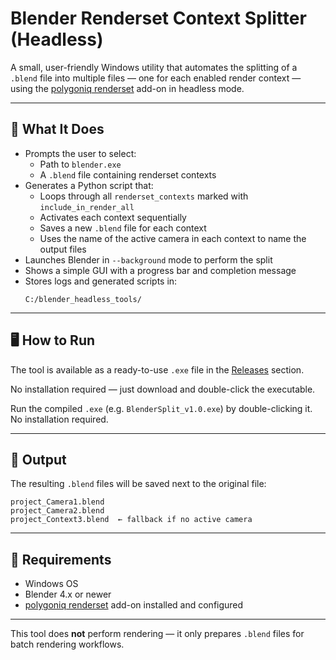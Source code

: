 # Blender Renderset Context Splitter (Headless)

A small, user-friendly Windows utility that automates the splitting of a `.blend` file into multiple files — one for each enabled render context — using the [polygoniq renderset](https://docs.polygoniq.com/renderset) add-on in headless mode.

---

## 🔧 What It Does

- Prompts the user to select:
  - Path to `blender.exe`
  - A `.blend` file containing renderset contexts
- Generates a Python script that:
  - Loops through all `renderset_contexts` marked with `include_in_render_all`
  - Activates each context sequentially
  - Saves a new `.blend` file for each context
  - Uses the name of the active camera in each context to name the output files
- Launches Blender in `--background` mode to perform the split
- Shows a simple GUI with a progress bar and completion message
- Stores logs and generated scripts in:
  ```
  C:/blender_headless_tools/
  ```

---

## 🖥 How to Run

The tool is available as a ready-to-use `.exe` file in the [Releases](https://github.com/multipapl/SplitByContext/releases/tag/release) section.

No installation required — just download and double-click the executable.

Run the compiled `.exe` (e.g. `BlenderSplit_v1.0.exe`) by double-clicking it. No installation required.

---

## 📁 Output

The resulting `.blend` files will be saved next to the original file:

```
project_Camera1.blend
project_Camera2.blend
project_Context3.blend  ← fallback if no active camera
```

---

## 📌 Requirements

- Windows OS
- Blender 4.x or newer
- [polygoniq renderset](https://docs.polygoniq.com/renderset) add-on installed and configured

---

This tool does **not** perform rendering — it only prepares `.blend` files for batch rendering workflows.
